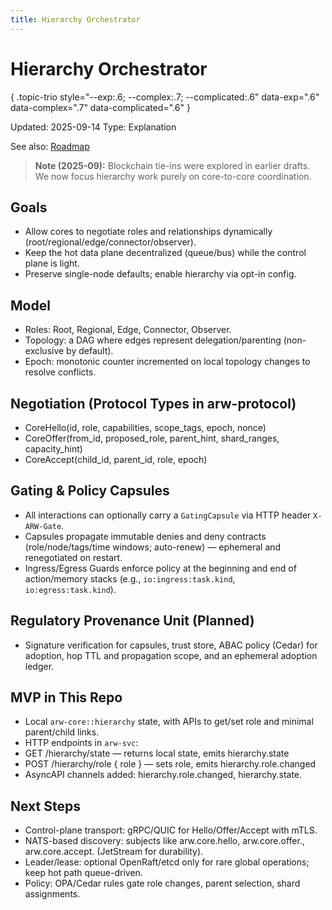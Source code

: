 ```yaml
---
title: Hierarchy Orchestrator
---
```


# Hierarchy Orchestrator
{ .topic-trio style="--exp:.6; --complex:.7; --complicated:.6" data-exp=".6" data-complex=".7" data-complicated=".6" }

Updated: 2025-09-14
Type: Explanation

See also: [Roadmap](ROADMAP.md)

> **Note (2025-09):** Blockchain tie-ins were explored in earlier drafts. We now focus hierarchy work purely on core-to-core coordination.

## Goals
- Allow cores to negotiate roles and relationships dynamically (root/regional/edge/connector/observer).
- Keep the hot data plane decentralized (queue/bus) while the control plane is light.
- Preserve single-node defaults; enable hierarchy via opt-in config.

## Model
- Roles: Root, Regional, Edge, Connector, Observer.
- Topology: a DAG where edges represent delegation/parenting (non-exclusive by default).
- Epoch: monotonic counter incremented on local topology changes to resolve conflicts.

## Negotiation (Protocol Types in arw-protocol)
- CoreHello(id, role, capabilities, scope_tags, epoch, nonce)
- CoreOffer(from_id, proposed_role, parent_hint, shard_ranges, capacity_hint)
- CoreAccept(child_id, parent_id, role, epoch)

## Gating & Policy Capsules
- All interactions can optionally carry a `GatingCapsule` via HTTP header `X-ARW-Gate`.
- Capsules propagate immutable denies and deny contracts (role/node/tags/time windows; auto-renew) — ephemeral and renegotiated on restart.
- Ingress/Egress Guards enforce policy at the beginning and end of action/memory stacks (e.g., `io:ingress:task.kind`, `io:egress:task.kind`).

## Regulatory Provenance Unit (Planned)
- Signature verification for capsules, trust store, ABAC policy (Cedar) for adoption, hop TTL and propagation scope, and an ephemeral adoption ledger.

## MVP in This Repo
- Local `arw-core::hierarchy` state, with APIs to get/set role and minimal parent/child links.
- HTTP endpoints in `arw-svc`:
- GET /hierarchy/state — returns local state, emits hierarchy.state
- POST /hierarchy/role { role } — sets role, emits hierarchy.role.changed
 - AsyncAPI channels added: hierarchy.role.changed, hierarchy.state.

## Next Steps
- Control-plane transport: gRPC/QUIC for Hello/Offer/Accept with mTLS.
- NATS-based discovery: subjects like arw.core.hello, arw.core.offer.<id>, arw.core.accept.<id> (JetStream for durability).
- Leader/lease: optional OpenRaft/etcd only for rare global operations; keep hot path queue-driven.
- Policy: OPA/Cedar rules gate role changes, parent selection, shard assignments.

